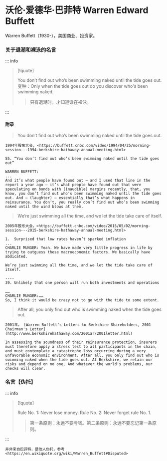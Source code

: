 # 沃伦·爱德华·巴菲特 Warren Edward Buffett

Warren Buffett（1930-），美国商业、投资家。

### 关于退潮和裸泳的名言

::: info

> [!quote]
>
> You don’t find out who’s been swimming naked until the tide goes out.
> 变种：Only when the tide goes out do you discover who's been swimming naked.
>
> > 只有退潮时，才知道谁在裸泳。

:::

#### 附录

> You don’t find out who’s been swimming naked until the tide goes out.

```
1994年股东大会, <https://buffett.cnbc.com/video/1994/04/25/morning-session---1994-berkshire-hathaway-annual-meeting.html>

55. “You don’t find out who’s been swimming naked until the tide goes out”

WARREN BUFFETT:
...
And it’s what people have found out — and I used that line in the report a year ago — it’s what people have found out that were speculating on bonds with (inaudible) margins recently, that, you know, you don’t find out who’s been swimming naked until the tide goes out. And — (laughter) — essentially that’s what happens in reinsurance. You don’t, you really don’t find out who’s been swimming naked until the wind blows at them.

```

> We’re just swimming all the time, and we let the tide take care of itself.

```
2005年股东大会，<https://buffett.cnbc.com/video/2015/05/02/morning-session---2015-berkshire-hathaway-annual-meeting.html>

1.  Surprised that low rates haven’t sparked inflation
...
CHARLIE MUNGER: Yeah. We have made very little progress in life by trying to outguess these macroeconomic factors. We basically have abdicated.

We’re just swimming all the time, and we let the tide take care of itself.

----
39. Unlikely that one person will run both investments and operations

……
CHARLIE MUNGER:……
So, I think it would be crazy not to go with the tide to some extent.
```

> After all, you only find out who is swimming naked when the tide goes out.

```
2001年， [Warren Buffett's Letters to Berkshire Shareholders, 2001 Chairman's Letter](http://www.berkshirehathaway.com/2001ar/2001letter.html)

In assessing the soundness of their reinsurance protection, insurers must therefore apply a stress test to all participants in the chain, and must contemplate a catastrophe loss occurring during a very unfavorable economic environment. After all, you only find out who is swimming naked when the tide goes out. At Berkshire, we retain our risks and depend on no one. And whatever the world's problems, our checks will clear.
```

### 名言【伪托】

::: info

> [!quote]
>
> Rule No. 1: Never lose money. Rule No. 2: Never forget rule No. 1.
>
> > 第一条原则：永远不要亏钱。第二条原则：永远不要忘记第一条原则。

:::

```
并非来自巴菲特，是他人伪托，参考
<https://en.wikiquote.org/wiki/Warren_Buffett#Disputed>
```
